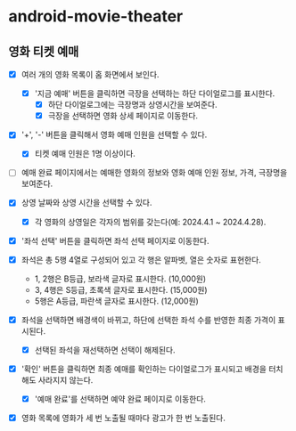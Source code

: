 # android-movie-theater

## 영화 티켓 예매

- [x] 여러 개의 영화 목록이 홈 화면에서 보인다.
    - [x] '지금 예매' 버튼을 클릭하면 극장을 선택하는 하단 다이얼로그를 표시한다.
      - [x] 하단 다이얼로그에는 극장명과 상영시간을 보여준다.
      - [x] 극장을 선택하면 영화 상세 페이지로 이동한다.

- [x] '+', '-' 버튼을 클릭해서 영화 예매 인원을 선택할 수 있다.
    - [x] 티켓 예매 인원은 1명 이상이다.

- [ ] 예매 완료 페이지에서는 예매한 영화의 정보와 영화 예매 인원 정보, 가격, 극장명을 보여준다.

- [x] 상영 날짜와 상영 시간을 선택할 수 있다.
    - [x] 각 영화의 상영일은 각자의 범위를 갖는다(예: 2024.4.1 ~ 2024.4.28).

- [x] '좌석 선택' 버튼을 클릭하면 좌석 선택 페이지로 이동한다.

- [x] 좌석은 총 5행 4열로 구성되어 있고 각 행은 알파벳, 열은 숫자로 표현한다.
    - 1, 2행은 B등급, 보라색 글자로 표시한다. (10,000원)
    - 3, 4행은 S등급, 초록색 글자로 표시한다. (15,000원)
    - 5행은 A등급, 파란색 글자로 표시한다. (12,000원)

- [x] 좌석을 선택하면 배경색이 바뀌고, 하단에 선택한 좌석 수를 반영한 최종 가격이 표시된다.
    - [x] 선택된 좌석을 재선택하면 선택이 해제된다.

- [x] '확인' 버튼을 클릭하면 최종 예매를 확인하는 다이얼로그가 표시되고 배경을 터치해도 사라지지 않는다.
    - [x] '예매 완료'를 선택하면 예약 완료 페이지로 이동한다.

- [x] 영화 목록에 영화가 세 번 노출될 때마다 광고가 한 번 노출된다.
